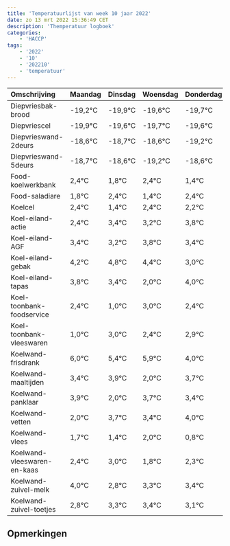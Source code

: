 ```yaml
---
title: 'Temperatuurlijst van week 10 jaar 2022'
date: zo 13 mrt 2022 15:36:49 CET
description: 'Themperatuur logboek'
categories:
    - 'HACCP'
tags:
    - '2022'
    - '10'
    - '202210'
    - 'temperatuur'
---
```

|Omschrijving|Maandag|Dinsdag|Woensdag|Donderdag|Vrijdag|Zaterdag|Zondag|
|:---|:---|:---|:---|:---|:---|:---|:---|
|Diepvriesbak-brood|-19,2°C|-19,9°C|-19,6°C|-19,7°C|-19,6°C|-20,2°C|-19,6°C|
|Diepvriescel|-19,9°C|-19,6°C|-19,7°C|-19,6°C|-20,2°C|-19,6°C|-20,6°C|
|Diepvrieswand-2deurs|-18,6°C|-18,7°C|-18,6°C|-19,2°C|-18,6°C|-19,6°C|-18,6°C|
|Diepvrieswand-5deurs|-18,7°C|-18,6°C|-19,2°C|-18,6°C|-19,6°C|-18,6°C|-18,8°C|
|Food-koelwerkbank|2,4°C|1,8°C|2,4°C|1,4°C|2,4°C|2,2°C|2,8°C|
|Food-saladiare|1,8°C|2,4°C|1,4°C|2,4°C|2,2°C|2,8°C|2,4°C|
|Koelcel|2,4°C|1,4°C|2,4°C|2,2°C|2,8°C|2,4°C|1,0°C|
|Koel-eiland-actie|2,4°C|3,4°C|3,2°C|3,8°C|3,4°C|2,0°C|4,0°C|
|Koel-eiland-AGF|3,4°C|3,2°C|3,8°C|3,4°C|2,0°C|4,0°C|3,4°C|
|Koel-eiland-gebak|4,2°C|4,8°C|4,4°C|3,0°C|5,0°C|4,4°C|4,9°C|
|Koel-eiland-tapas|3,8°C|3,4°C|2,0°C|4,0°C|3,4°C|3,9°C|2,0°C|
|Koel-toonbank-foodservice|2,4°C|1,0°C|3,0°C|2,4°C|2,9°C|1,0°C|2,7°C|
|Koel-toonbank-vleeswaren|1,0°C|3,0°C|2,4°C|2,9°C|1,0°C|2,7°C|2,4°C|
|Koelwand-frisdrank|6,0°C|5,4°C|5,9°C|4,0°C|5,7°C|5,4°C|6,0°C|
|Koelwand-maaltijden|3,4°C|3,9°C|2,0°C|3,7°C|3,4°C|4,0°C|2,8°C|
|Koelwand-panklaar|3,9°C|2,0°C|3,7°C|3,4°C|4,0°C|2,8°C|3,3°C|
|Koelwand-vetten|2,0°C|3,7°C|3,4°C|4,0°C|2,8°C|3,3°C|3,4°C|
|Koelwand-vlees|1,7°C|1,4°C|2,0°C|0,8°C|1,3°C|1,4°C|1,1°C|
|Koelwand-vleeswaren-en-kaas|2,4°C|3,0°C|1,8°C|2,3°C|2,4°C|2,1°C|1,4°C|
|Koelwand-zuivel-melk|4,0°C|2,8°C|3,3°C|3,4°C|3,1°C|2,4°C|3,4°C|
|Koelwand-zuivel-toetjes|2,8°C|3,3°C|3,4°C|3,1°C|2,4°C|3,4°C|3,4°C|

## Opmerkingen


